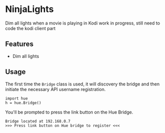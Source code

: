 # NinjaLights
Dim all lights when a movie is playing in Kodi 
work in progress, still need to code the kodi client part

## Features
* Dim all lights

## Usage
The first time the `Bridge` class is used, it will discovery the bridge and then initiate the necessary API username registration. 
```
import hue
h = hue.Bridge()
```
You'll be prompted to press the link button on the Hue Bridge.
```
Bridge located at 192.168.0.7
>>> Press link button on Hue bridge to register <<<
```
